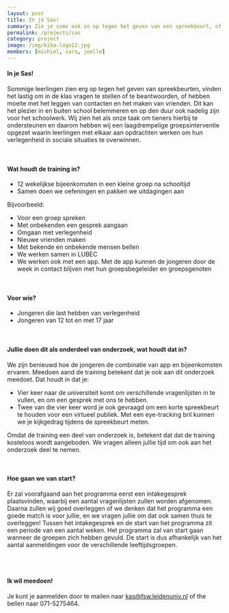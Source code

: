 ```yaml
---
layout: post
title: In je Sas!
summary: Zie je soms ook zo op tegen het geven van een spreekbeurt, of vind je het lastig om vragen te stellen of te beantwoorden in de klas, misschien is de training In je Sas! wel iets voor jou!
permalink: /projects/sas
category: project
image: /img/kiba-logo12.jpg
members: [michiel, sara, joelle]
---
```


#### In je Sas! 
Sommige leerlingen zien erg op tegen het geven van spreekbeurten, vinden het lastig om in de klas vragen te stellen of te beantwoorden, of hebben moeite met het leggen van contacten en het maken van vrienden. Dit kan het plezier in en buiten school belemmeren en op den duur ook nadelig zijn voor het schoolwerk.
Wij zien het als onze taak om tieners hierbij te ondersteunen en daarom hebben wij een laagdrempelige groepsinterventie opgezet waarin leerlingen met elkaar aan opdrachten werken om hun verlegenheid in sociale situaties te overwinnen.

<br>

#### Wat houdt de training in?
- 12 wekelijkse bijeenkomsten in een kleine groep na schooltijd
- Samen doen we oefeningen en pakken we uitdagingen aan

Bijvoorbeeld:
- Voor een groep spreken
- Met onbekenden een gesprek aangaan
- Omgaan met verlegenheid
- Nieuwe vrienden maken
- Met bekende en onbekende mensen bellen
- We werken samen in LUBEC
- We werken ook met een app. Met de app kunnen de jongeren door de week in contact blijven met hun groepsbegeleider en groepsgenoten 

<br>

#### Voor wie?
- Jongeren die last hebben van verlegenheid
- Jongeren van 12 tot en met 17 jaar

<br>

#### Jullie doen dit als onderdeel van onderzoek, wat houdt dat in?
We zijn benieuwd hoe de jongeren de combinatie van app en bijeenkomsten ervaren. Meedoen aand de training betekent dat je ook aan dit onderzoek meedoet. Dat houdt in dat je:
- Vier keer naar de universiteit komt om verschillende vragenlijsten in te vullen, en om een gesprek met ons te hebben.
- Twee van die vier keer word je ook gevraagd om een korte spreekbeurt te houden voor een virtueel publiek. Met een eye-tracking bril kunnen we je kijkgedrag tijdens de spreekbeurt meten. 

Omdat de training een deel van onderzoek is, betekent dat dat de training kosteloos wordt aangeboden. We vragen alleen jullie tijd om ook aan het onderzoek deel te nemen.

<br>

#### Hoe gaan we van start?
Er zal voorafgaand aan het programma eerst een intakegesprek plaatsvinden, waarbij een aantal vragenlijsten zullen worden afgenomen. Daarna zullen wij goed overleggen of we denken dat het programma een goede match is voor jullie, en we vragen jullie om dat ook samen thuis te overleggen!
Tussen het intakegesprek en de start van het programma zit een periode van een aantal weken. Het programma zal van start gaan wanneer de groepen zich hebben gevuld. De start is dus afhankelijk van het aantal aanmeldingen voor de verschillende leeftijdsgroepen.

<br>
<br>

#### Ik wil meedoen!
Je kunt je aanmelden door te mailen naar kas@fsw.leidenuniv.nl of the bellen naar 071-5275464.

<br>
